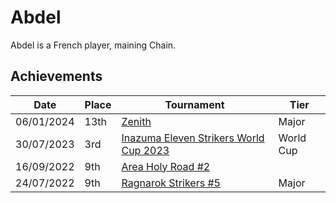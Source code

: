 # Abdel

Abdel is a French player, maining Chain.

## Achievements

| Date | Place | Tournament | Tier |
| - | - | - | - |
| 06/01/2024 | 13th | [Zenith](/inapedia/tournaments/misc/zenith.md) | Major |
| 30/07/2023 | 3rd | [Inazuma Eleven Strikers World Cup 2023](/inapedia/tournaments/worldcup23.md) | World Cup |
| 16/09/2022 | 9th | [Area Holy Road #2](/inapedia/tournaments/misc/holyroad2.md) |
| 24/07/2022 | 9th | [Ragnarok Strikers #5](/inapedia/tournaments/ragna/ragna5.md) | Major |
